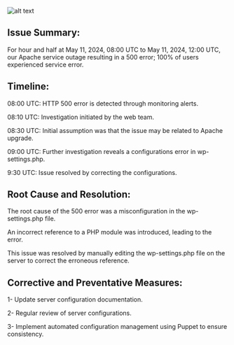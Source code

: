 ![alt text](https://s3.amazonaws.com/intranet-projects-files/holbertonschool-sysadmin_devops/294/pQ9YzVY.gif)

## Issue Summary:

For hour and half at May 11, 2024, 08:00 UTC to May 11, 2024, 12:00 UTC, our Apache service outage resulting in a 500 error; 100% of users experienced service error.

## Timeline:

08:00 UTC: HTTP 500 error is detected through monitoring alerts.

08:10 UTC: Investigation initiated by the web team.

08:30 UTC: Initial assumption was that the issue may be related to Apache upgrade.

09:00 UTC: Further investigation reveals a configurations error in wp-settings.php.

9:30 UTC: Issue resolved by correcting the configurations.

## Root Cause and Resolution:

The root cause of the 500 error was a misconfiguration in the wp-settings.php file.

An incorrect reference to a PHP module was introduced, leading to the error.

This issue was resolved by manually editing the wp-settings.php file on the server to correct the erroneous reference.

## Corrective and Preventative Measures:

1- Update server configuration documentation.

2- Regular review of server configurations.

3- Implement automated configuration management using Puppet to ensure consistency.

